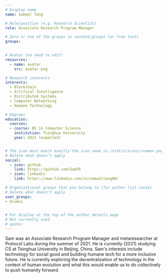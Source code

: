 ```yaml
---
# Display name
name: Samuel Tang

# Role/position (e.g. Research Scientist)
role: Associate Research Program Manager

# Zero or one of the groups in content/groups (or free text)
groups:
  

# Avatar (no need to edit)
resources:
  - name: avatar
    src: avatar.png

# Research interests
interests:
  - Blockchain 
  - Artifical Intelligence 
  - Distributed Systems
  - Computer Networking 
  - Humane Technology 

# Degrees
education:
  courses:
  - course: BS in Computer Science 
    institution: Tsinghua University
    year: 2022 (expected)


# The icon must match exactly the icon name in /static/icons/<name>.png
# Delete what doesn't apply
social:
  - icon: github
    link: https://github.com/SamT6
  - icon: linkedin
    link: https://www.linkedin.com/in/samueltang06/   

# Organizational groups that you belong to (for author list route)
# Delete what doesn't apply
user_groups:
- Alumni
 

# For display at the top of the author details page
# Not currently used
# quote:
---
```


Sam was an Associate Research Program Manager and metaresearcher at Protocol Labs during the summer of 2021. He is currently (2021) studying CS at Tsinghua University in Beijing, China. Sam's interests include technology for social good and building humane tech for a more inclusive future. He is currently exploring the decentralization of technology in the context of human evolution and what this would enable us to do collectively to push humanity forward.
